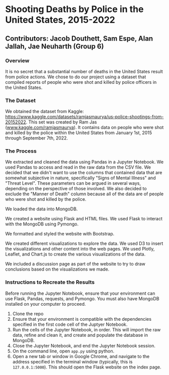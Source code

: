 # Shooting Deaths by Police in the United States, 2015-2022
## Contributors: Jacob Douthett, Sam Espe, Alan Jallah, Jae Neuharth (Group 6)

### Overview

It is no secret that a substantial number of deaths in the United States result from police actions. We chose to do our project using a dataset that compiled reports of people who were shot and killed by police officers in the United States. 

### The Dataset

We obtained the dataset from Kaggle: https://www.kaggle.com/datasets/ramjasmaurya/us-police-shootings-from-20152022. This set was created by Ram Jas (www.kaggle.com/ramjasmaurya). It contains data on people who were shot and killed by the police within the United States from January 1st, 2015 through September 7th, 2022. 

### The Process

We extracted and cleaned the data using Pandas in a Jupyter Notebook. We used Pandas to access and read in the raw data from the CSV file. We decided that we didn't want to use the columns that contained data that are somewhat subjective in nature, specifically "Signs of Mental Illness" and "Threat Level". These parameters can be argued in several ways, depending on the perspective of those involved. We also decided to exclude the "Manner of Death" column because all of the data are of people who were shot and killed by the police. 

We loaded the data into MongoDB. 

We created a website using Flask and HTML files. We used Flask to interact with the MongoDB using Pymongo.

We formatted and styled the website with Bootstrap.

We created different visualizations to explore the data. We used D3 to insert the visualizations and other content into the web pages. We used Plotly, Leaflet, and Chart.js to create the various visualizations of the data.

We included a discussion page as part of the website to try to draw conclusions based on the visualizations we made.

### Instructions to Recreate the Results

Before running the Jupyter Notebook, ensure that your environment can use Flask, Pandas, requests, and Pymongo. You must also have MongoDB installed on your computer to proceed. 

1. Clone the repo
1. Ensure that your environment is compatible with the dependencies specified in the first code cell of the Juptyer Notebook.
1. Run the cells of the Jupyter Notebook, in order. This will import the raw data, refine and clean it, and create and populate the database in MongoDB.
1. Close the Jupyter Notebook, and end the Jupyter Notebook session.
1. On the command line, open `app.py` using python.
1. Open a new tab or window in Google Chrome, and navigate to the address specified in the terminal window (typically, this is `127.0.0.1:5000`). This should open the Flask website on the index page.